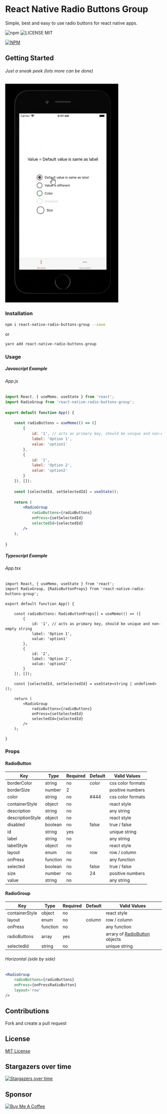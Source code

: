 # React Native Radio Buttons Group

Simple, best and easy to use radio buttons for react native apps.

![npm](https://img.shields.io/npm/v/react-native-radio-buttons-group) ![LICENSE MIT](https://img.shields.io/badge/license-MIT-brightgreen.svg)

[![NPM](https://nodei.co/npm/react-native-radio-buttons-group.png?downloads=true&downloadRank=true&stars=true)](https://nodei.co/npm/react-native-radio-buttons-group/)

## Getting Started

###### Just a sneak peek (lots more can be done)

![DEMO](./docs/images/react-native-radio-buttons-group.gif)

### Installation

```bash
npm i react-native-radio-buttons-group --save
```
or
```bash
yarn add react-native-radio-buttons-group
```

### Usage

##### Javascript Example

###### App.js
```jsx
import React, { useMemo, useState } from 'react';
import RadioGroup from 'react-native-radio-buttons-group';

export default function App() {

    const radioButtons = useMemo(() => ([
        {
            id: '1', // acts as primary key, should be unique and non-empty string
            label: 'Option 1',
            value: 'option1'
        },
        {
            id: '2',
            label: 'Option 2',
            value: 'option2'
        }
    ]), []);

    const [selectedId, setSelectedId] = useState();

    return (
        <RadioGroup 
            radioButtons={radioButtons} 
            onPress={setSelectedId}
            selectedId={selectedId}
        />
    );

}

```

##### Typescript Example

###### App.tsx
```tsx
import React, { useMemo, useState } from 'react';
import RadioGroup, {RadioButtonProps} from 'react-native-radio-buttons-group';

export default function App() {

    const radioButtons: RadioButtonProps[] = useMemo(() => ([
        {
            id: '1', // acts as primary key, should be unique and non-empty string
            label: 'Option 1',
            value: 'option1'
        },
        {
            id: '2',
            label: 'Option 2',
            value: 'option2'
        }
    ]), []);

    const [selectedId, setSelectedId] = useState<string | undefined>();

    return (
        <RadioGroup 
            radioButtons={radioButtons} 
            onPress={setSelectedId}
            selectedId={selectedId}
        />
    );

}

```

### Props

#### RadioButton
Key | Type | Required | Default | Valid Values
--- | --- | --- | --- | --- 
borderColor | string | no | color | css color formats
borderSize | number | 2 | | positive numbers
color | string | no | #444 | css color formats
containerStyle | object | no | | react style
description | string | no |  | any string
descriptionStyle | object | no |  | react style
disabled | boolean | no | false | true / false
id | string | yes |  | unique string
label | string | no |  | any string
labelStyle | object | no |  | react style
layout | enum | no | row | row / column
onPress | function | no |  | any function 
selected | boolean | no | false | true / false
size | number | no | 24 | positive numbers
value | string | no |  | any string

#### RadioGroup
Key | Type | Required | Default | Valid Values
--- | --- | --- | --- | ---
containerStyle | object | no | | react style
layout | enum | no | column | row / column
onPress | function | no | | any function
radioButtons | array | yes | | arrary of [RadioButton](#radiobutton) objects
selectedId | string | no | | unique string

###### Horizontal (side by side)
```jsx
<RadioGroup 
    radioButtons={radioButtons} 
    onPress={onPressRadioButton} 
    layout='row'
/>
```

## Contributions

Fork and create a pull request

## License

[MIT License](https://github.com/ThakurBallary/react-native-radio-buttons-group/blob/master/LICENSE)


## Stargazers over time 

[![Stargazers over time](https://starchart.cc/ThakurBallary/react-native-radio-buttons-group.svg)](https://starchart.cc/ThakurBallary/react-native-radio-buttons-group)

## Sponsor
<a href="https://www.buymeacoffee.com/thakurballary" target="_blank"><img src="https://cdn.buymeacoffee.com/buttons/v2/default-yellow.png" alt="Buy Me A Coffee" style="height: 60px !important;width: 217px !important;" ></a>
